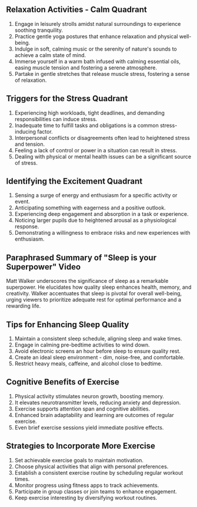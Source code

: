 ## Relaxation Activities - Calm Quadrant
1. Engage in leisurely strolls amidst natural surroundings to experience soothing tranquility.
2. Practice gentle yoga postures that enhance relaxation and physical well-being.
3. Indulge in soft, calming music or the serenity of nature's sounds to achieve a calm state of mind.
4. Immerse yourself in a warm bath infused with calming essential oils, easing muscle tension and fostering a serene atmosphere.
5. Partake in gentle stretches that release muscle stress, fostering a sense of relaxation.

## Triggers for the Stress Quadrant
1. Experiencing high workloads, tight deadlines, and demanding responsibilities can induce stress.
2. Inadequate time to fulfill tasks and obligations is a common stress-inducing factor.
3. Interpersonal conflicts or disagreements often lead to heightened stress and tension.
4. Feeling a lack of control or power in a situation can result in stress.
5. Dealing with physical or mental health issues can be a significant source of stress.

## Identifying the Excitement Quadrant
1. Sensing a surge of energy and enthusiasm for a specific activity or event. 
2. Anticipating something with eagerness and a positive outlook.
3. Experiencing deep engagement and absorption in a task or experience.
4. Noticing larger pupils due to heightened arousal as a physiological response.
5. Demonstrating a willingness to embrace risks and new experiences with enthusiasm.

## Paraphrased Summary of "Sleep is your Superpower" Video
Matt Walker underscores the significance of sleep as a remarkable superpower. He elucidates how quality sleep enhances health, memory, and creativity. Walker accentuates that sleep is pivotal for overall well-being, urging viewers to prioritize adequate rest for optimal performance and a rewarding life.

## Tips for Enhancing Sleep Quality
1. Maintain a consistent sleep schedule, aligning sleep and wake times.
2. Engage in calming pre-bedtime activities to wind down.
3. Avoid electronic screens an hour before sleep to ensure quality rest.
4. Create an ideal sleep environment - dim, noise-free, and comfortable.
5. Restrict heavy meals, caffeine, and alcohol close to bedtime.

## Cognitive Benefits of Exercise
1. Physical activity stimulates neuron growth, boosting memory.
2. It elevates neurotransmitter levels, reducing anxiety and depression.
3. Exercise supports attention span and cognitive abilities.
4. Enhanced brain adaptability and learning are outcomes of regular exercise.
5. Even brief exercise sessions yield immediate positive effects.

## Strategies to Incorporate More Exercise
1. Set achievable exercise goals to maintain motivation.
2. Choose physical activities that align with personal preferences.
3. Establish a consistent exercise routine by scheduling regular workout times.
4. Monitor progress using fitness apps to track achievements.
5. Participate in group classes or join teams to enhance engagement.
6. Keep exercise interesting by diversifying workout routines.